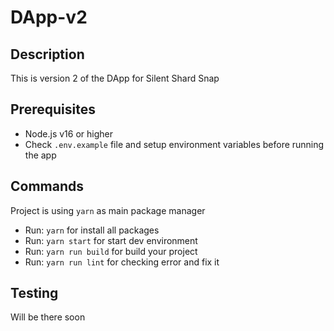 # DApp-v2

## Description

This is version 2 of the DApp for Silent Shard Snap

## Prerequisites

- Node.js v16 or higher
- Check `.env.example` file and setup environment variables before running the app

## Commands

Project is using `yarn` as main package manager

- Run: `yarn` for install all packages
- Run: `yarn start` for start dev environment
- Run: `yarn run build` for build your project
- Run: `yarn run lint` for checking error and fix it

## Testing

Will be there soon